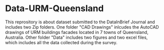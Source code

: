 # Data-URM-Queensland
This reprository is about dataset submitted to the DataInBrief Journal and includes two Zip folders.
One folder "CAD Drawings" inlcudes the AutoCAD drawings of URM buildings facades located in 7 towns of Queensland, Australia.
Other folder "Data" includes two figures and two excel files, which includes all the data collected during the survey. 
